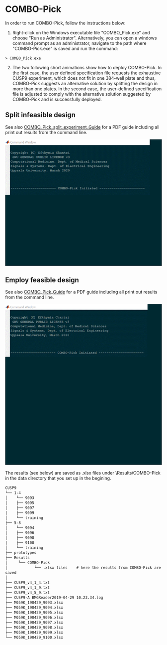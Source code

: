 # COMBO-Pick
In order to run COMBO-Pick, follow the instructions below:

1. Right-click on the Windows executable file "COMBO_Pick.exe" and choose "Run as Administrator".
Alternatively, you can open a windows command prompt as an administrator, navigate to the path where
"COMBO-Pick.exe" is saved and run the command: 

```
> COMBO_Pick.exe
```

2. The two following short animations show how to deploy COMBO-Pick. In the first case, the user
defined specification file requests the exhaustive CUSP9 experiment, which does not fit in one 384-well
plate and thus, COMBO-Pick suggests an alternative solution by splitting the design in more than one plates.
In the second case, the user-defined specification file is adjusted to comply with the alternative solution
suggested by COMBO-Pick and is successfully deployed. 

 ## Split infeasible design
 See also [COMBO_Pick_split_experiment_Guide](./COMBO_Pick_split_experiment.pdf) for a PDF guide including all print out results from the command line. 
 
 ![Demo_invalid](demo/COMBO_Pick_split_experiment.gif)
 
 
 
 ## Employ feasible design
  See also [COMBO_Pick_Guide](./COMBO_Pick.pdf) for a PDF guide including all print out results from the command line.
 
 ![Demo_valid](demo/COMBO_Pick.gif)
 
 The results (see below) are saved as .xlsx files under \Results\COMBO-Pick in the data directory that you set up in the begining. 
 
 ```
 CUSP9
└── 1-4
│    └── 9093
│    ├── 9095
│    ├── 9097
|    ├── 9099
│    └── training
├── 5-8
│    └── 9094
│    ├── 9096
│    ├── 9098
|    ├── 9100 
│    └── training
├── prototypes
├── Results
│     └── COMBO-Pick
│            └── .xlsx files    # here the results from COMBO-Pick are saved
│
├── CUSP9_v4_1_4.txt
├── CUSP9_v4_1_9.txt
├── CUSP9_v4_5_9.txt
├── CUSP9-A BMGReader2019-04-29 10.23.34.log
├── M059K_190429_9093.xlsx
├── M059K_190429_9094.xlsx
├── M059K_190429_9095.xlsx
├── M059K_190429_9096.xlsx
├── M059K_190429_9097.xlsx
├── M059K_190429_9098.xlsx
├── M059K_190429_9099.xlsx
└── M059K_190429_9100.xlsx
```




